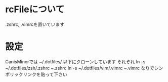 # rcFileについて
.zshrc, .vimrcを置いています

# 設定
CanisMinorでは ~/.dotfiles/ 以下にクローンしています
それぞれ
    ln -s ~/.dotfiles/zsh/.zshrc ~.zshrc
    ln -s ~/.dotfiles/vim/.vimrc ~.vimrc
なりでシンボリックリンクを貼って下さい

